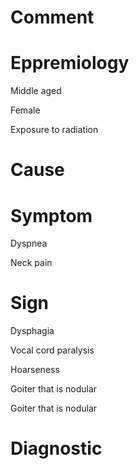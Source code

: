 # Comment

# Eppremiology

Middle aged

Female

Exposure to radiation

# Cause

# Symptom

Dyspnea

Neck pain

# Sign

Dysphagia

Vocal cord paralysis

Hoarseness

Goiter that is nodular

Goiter that is nodular

# Diagnostic

